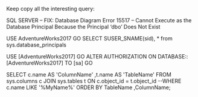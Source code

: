Keep copy all the interesting query:

SQL SERVER – FIX: Database Diagram Error 15517 – Cannot Execute as the Database Principal Because the Principal ‘dbo’ Does Not Exist

USE AdventureWorks2017
GO
SELECT SUSER_SNAME(sid), * from sys.database_principals

USE [AdventureWorks2017]
GO
ALTER AUTHORIZATION ON DATABASE::[AdventureWorks2017] TO [sa]
GO



SELECT      c.name  AS 'ColumnName'
            ,t.name AS 'TableName'
FROM        sys.columns c
JOIN        sys.tables  t   ON c.object_id = t.object_id
--WHERE       c.name LIKE '%MyName%'
ORDER BY    TableName
            ,ColumnName;
